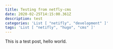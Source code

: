 ```yaml
---
title: Testing from netfly-cms
date: 2020-02-25T14:15:00.361Z
description: test
categories: 'List [ "netifly", "development" ]'
tags: 'List [ "netifly", "hugo", "cms" ]'
---
```

This is a test post, hello world.
